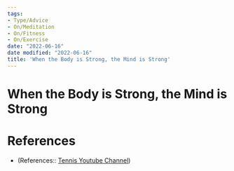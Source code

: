 ```yaml
---
tags:
- Type/Advice
- On/Meditation
- On/Fitness
- On/Exercise
date: "2022-06-16"
date modified: "2022-06-16"
title: 'When the Body is Strong, the Mind is Strong'
---
```


# When the Body is Strong, the Mind is Strong

# References
- (References:: [Tennis Youtube Channel](https://www.youtube.com/watch?v=sMlWhRCMez4))
